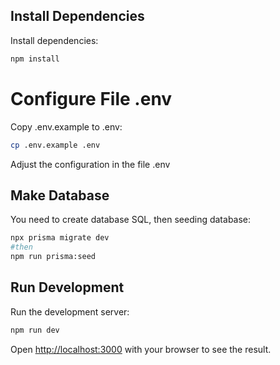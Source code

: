 ## Install Dependencies
Install dependencies: 

```bash
npm install
```

# Configure File .env

Copy .env.example to .env: 

```bash
cp .env.example .env
```

Adjust the configuration in the file .env


## Make Database

You need to create database SQL, then seeding database: 

```bash
npx prisma migrate dev
#then
npm run prisma:seed
```

## Run Development
Run the development server:

```bash
npm run dev
```

Open [http://localhost:3000](http://localhost:3000) with your browser to see the result.
